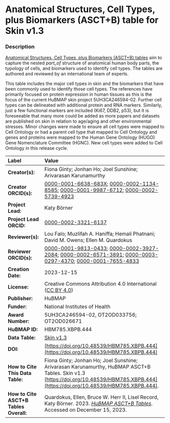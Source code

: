 # Anatomical Structures, Cell Types, plus Biomarkers (ASCT+B) table for Skin v1.3

### Description
[Anatomical Structures, Cell Types, plus Biomarkers (ASCT+B) tables](https://humanatlas.io/asctb-tables) aim to capture the nested *part_of* structure of anatomical human body parts, the typology of cells, and biomarkers used to identify cell types. The tables are authored and reviewed by an international team of experts.

This table includes the major cell types in skin and the biomarkers that have been commonly used to identify those cell types. The references have primarily focused on protein expression in human tissues as this is the focus of the current HuBMAP skin project 5UH3CA246594-02. Further cell types can be delineated with additional protein and RNA markers. Similarly, just a few functional markers are included (Ki67, DDB2, p53), but it is foreseeable that many more could be added as more papers and datasets are published on skin in relation to age/aging and other environmental stresses. Minor changes were made to ensure all cell types were mapped to Cell Ontology or had a parent cell type that mapped to Cell Ontology and genes and proteins were mapped to the Human Gene Ontology (HUGO) Gene Nomenclature Committee (HGNC). New cell types were added to Cell Ontology in this release cycle.

| Label | Value |
| :------------- |:-------------|
| **Creator(s):** | Fiona Ginty; Jonhan Ho; Joel Sunshine; Arivarasan Karunamurthy |
| **Creator ORCID(s):** | [0000-0001-6638-683X](https://orcid.org/0000-0001-6638-683X); [0000-0002-1134-8585](https://orcid.org/0000-0002-1134-8585); [0000-0001-9987-6712](https://orcid.org/0000-0001-9987-6712); [0000-0002-5739-4923](https://orcid.org/0000-0002-5739-4923) |
| **Project Lead:** | Katy B&ouml;rner |
| **Project Lead ORCID:** | [0000-0002-3321-6137](https://orcid.org/0000-0002-3321-6137) |
| **Reviewer(s):** | Lou Falo; Muzlifah A. Haniffa; Hemali Phatnani; David M. Owens; Ellen M. Quardokus   |
| **Reviewer ORCID(s):** | [0000-0001-9813-0433](https://orcid.org/0000-0001-9813-0433); [0000-0002-3927-2084](https://orcid.org/0000-0002-3927-2084); [0000-0002-6571-3891](https://orcid.org/0000-0002-6571-3891); [0000-0003-0297-4370](https://orcid.org/0000-0003-0297-4370); [0000-0001-7655-4833](https://orcid.org/0000-0001-7655-4833) |
| **Creation Date:** | 2023-12-15 |
| **License:** | Creative Commons Attribution 4.0 International ([CC BY 4.0](https://creativecommons.org/licenses/by/4.0/)) |
| **Publisher:** | HuBMAP |
| **Funder:** | National Institutes of Health |
| **Award Number:** |5UH3CA246594-02, OT2OD033756; OT2OD026671 |
| **HuBMAP ID:** | HBM785.XBPB.444 |
| **Data Table:** | [Skin v1.3](https://cdn.humanatlas.io/hra-releases/v2.0/asct-b/asct-b-vh-skin.csv)  |
| **DOI:** | [https://doi.org/10.48539/HBM785.XBPB.444](https://doi.org/10.48539/HBM785.XBPB.444) |
| **How to Cite This Data Table:** | Fiona Ginty; Jonhan Ho; Joel Sunshine; Arivarasan Karunamurthy, HuBMAP ASCT+B Tables. Skin v1.3 [https://doi.org/10.48539/HBM785.XBPB.444](https://doi.org/10.48539/HBM785.XBPB.444).|
| **How to Cite ASCT+B Tables Overall:** | Quardokus, Ellen, Bruce W. Herr II, Lisel Record, Katy B&ouml;rner. 2023. [*HuBMAP ASCT+B Tables*](https://humanatlas.io/asctb-tables). Accessed on December 15, 2023. |
